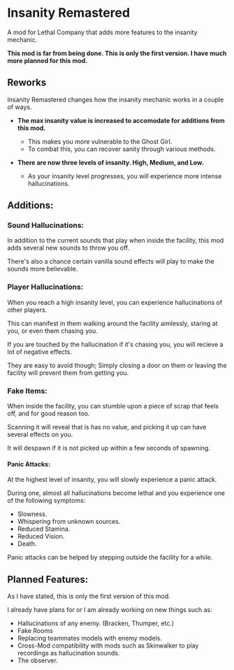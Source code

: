 # Insanity Remastered
A mod for Lethal Company that adds more features to the insanity mechanic.


**This mod is far from being done. This is only the first version. I have much more planned for this mod.**
## Reworks 
Insanity Remastered changes how the insanity mechanic works in a couple of ways. 

- **The max insanity value is increased to accomodate for additions from this mod.**
    - This makes you more vulnerable to the Ghost Girl.
    - To combat this, you can recover sanity through various methods.
      
- **There are now three levels of insanity. High, Medium, and Low.**
   - As your insanity level progresses, you will experience more intense hallucinations.

## Additions:

### Sound Hallucinations:
In addition to the current sounds that play when inside the facility, this mod adds several new sounds to throw you off.

There's also a chance certain vanilla sound effects will play to make the sounds more believable.

### Player Hallucinations:

When you reach a high insanity level, you can experience hallucinations of other players.

This can manifest in them walking around the facility aimlessly, staring at you, or even them chasing you.

If you are touched by the hallucination if it's chasing you, you will recieve a lot of negative effects.

They are easy to avoid though; Simply closing a door on them or leaving the facility will prevent them from getting you. 

### Fake Items:

When inside the facility, you can stumble upon a piece of scrap that feels off, and for good reason too. 

Scanning it will reveal that is has no value, and picking it up can have several effects on you.

It will despawn if it is not picked up within a few seconds of spawning.

#### Panic Attacks:

At the highest level of insanity, you will slowly experience a panic attack.

During one, almost all hallucinations become lethal and you experience one of the following symptoms:
- Slowness.
- Whispering from unknown sources.
- Reduced Stamina.
- Reduced Vision.
- Death.

Panic attacks can be helped by stepping outside the facility for a while.

## Planned Features:

As I have stated, this is only the first version of this mod.

I already have plans for or I am already working on new things such as:

- Hallucinations of any enemy. (Bracken, Thumper, etc.)
- Fake Rooms
- Replacing teammates models with enemy models.
- Cross-Mod compatibility with mods such as Skinwalker to play recordings as hallucination sounds.
- The observer.
